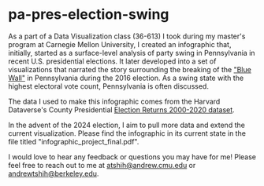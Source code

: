 # pa-pres-election-swing
As a part of a Data Visualization class (36-613) I took during my master's program at Carnegie Mellon University, I created an infographic that, initially, started as a surface-level analysis of party swing in Pennsylvania in recent U.S. presidential elections. It later developed into a set of visualizations that narrated the story surrounding the breaking of the ["Blue Wall"](https://en.wikipedia.org/wiki/Blue_wall_(U.S._politics)) in Pennsylvania during the 2016 election. As a swing state with the highest electoral vote count, Pennsylvania is often discussed.

The data I used to make this infographic comes from the Harvard Dataverse's County Presidential [Election Returns 2000-2020 dataset](https://dataverse.harvard.edu/dataset.xhtml?persistentId=doi:10.7910/DVN/VOQCHQ). 

In the advent of the 2024 election, I aim to pull more data and extend the current visualization. Please find the infographic in its current state in the file titled "infographic_project_final.pdf".

I would love to hear any feedback or questions you may have for me! Please feel free to reach out to me at atshih@andrew.cmu.edu or andrewtshih@berkeley.edu. 
